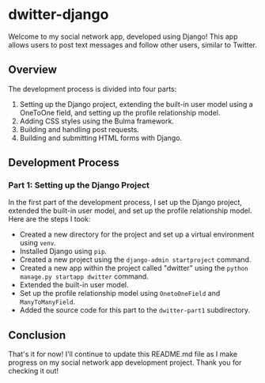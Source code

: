 # dwitter-django

Welcome to my social network app, developed using Django! This app allows users to post text messages and follow other users, similar to Twitter.

## Overview

The development process is divided into four parts:

1. Setting up the Django project, extending the built-in user model using a OneToOne field, and setting up the profile relationship model.
2. Adding CSS styles using the Bulma framework.
3. Building and handling post requests.
4. Building and submitting HTML forms with Django.

## Development Process

### Part 1: Setting up the Django Project

In the first part of the development process, I set up the Django project, extended the built-in user model, and set up the profile relationship model. Here are the steps I took:

- Created a new directory for the project and set up a virtual environment using `venv`.
- Installed Django using `pip`.
- Created a new project using the `django-admin startproject` command.
- Created a new app within the project called "dwitter" using the `python manage.py startapp dwitter` command.
- Extended the built-in user model.
- Set up the profile relationship model using `OnetoOneField` and `ManyToManyField`.
- Added the source code for this part to the `dwitter-part1` subdirectory.

## Conclusion

That's it for now! I'll continue to update this README.md file as I make progress on my social network app development project. Thank you for checking it out!

